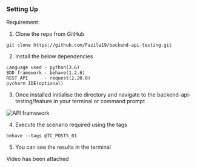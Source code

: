 
### Setting Up
Requirement:

1. Clone the repo from GitHub 

```
git clone https://github.com/Fazila19/backend-api-testing.git
```
2. Install the below dependencies 
```
Language used - python(3.6) 
BDD framework - behave(1.2.6) 
REST API      - request(2.20.0) 
pycharm IDE(optional)
```

3. Once installed initialise the directory and navigate to the backend-api-testing/feature in your terminal or command prompt

  ![API framework](framework.png)

4. Execute the scenario required using the tags

``
behave --tags @TC_POSTS_01 
``

5. You can see the results in the terminal 

Video has been attached

